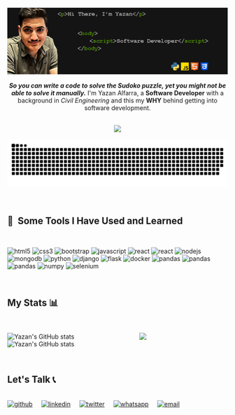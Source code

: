 ![Banner](./assests/banner.png)
<p align="center"><em><strong>So you can write a code to solve the Sudoko puzzle, yet you might not be able to solve it manually.</strong></em> I'm Yazan Alfarra, a <strong>Software Developer</strong> with a background in  <em>Civil Engineering</em> and this my <strong>WHY</strong> behind getting into software development.</p>
<br>
<div align="center">
<img src="https://capsule-render.vercel.app/api?text=Software Developer&animation=fadeIn&type=waving&color=gradient&height=100"/>
</div>

<div align="center">
 
![Snake animation](https://raw.githubusercontent.com/1999AZZAR/1999AZZAR/5ccdcc10988dde04d2cc849e4a6ffaa0010c2267/resources/img/grid-snake.svg)
       
</div>
<br>

<h2> 🚀 &nbsp;Some Tools I Have Used and Learned</h2><br>
<p align="left">
<img src="https://cdn.jsdelivr.net/gh/devicons/devicon/icons/html5/html5-original.svg" alt="html5" width="40" height="40"/>
<img src="https://cdn.jsdelivr.net/gh/devicons/devicon/icons/css3/css3-original.svg" alt="css3" width="40" height="40"/>
<img src="https://cdn.jsdelivr.net/gh/devicons/devicon/icons/bootstrap/bootstrap-original.svg" alt="bootstrap" width="40" height="40"/>
<img src="https://cdn.jsdelivr.net/gh/devicons/devicon/icons/javascript/javascript-original.svg" alt="javascript" width="40" height="40"/>
<img src="https://cdn.jsdelivr.net/gh/devicons/devicon/icons/react/react-original.svg" alt="react" width="40" height="40"/>
<img src="https://cdn.jsdelivr.net/gh/devicons/devicon/icons/nextjs/nextjs-line.svg" alt="react" width="40" height="40"/>
<img src="https://cdn.jsdelivr.net/gh/devicons/devicon/icons/nodejs/nodejs-original.svg" alt="nodejs" width="40" height="40"/>
<img src="https://cdn.jsdelivr.net/gh/devicons/devicon/icons/mongodb/mongodb-original.svg" alt="mongodb" width="40" height="40"/>
<img src="https://cdn.jsdelivr.net/gh/devicons/devicon/icons/python/python-original.svg" alt="python" width="40" height="40"/>
<img src="https://cdn.jsdelivr.net/gh/devicons/devicon/icons/django/django-plain.svg" alt="django" width="40" height="40"/>
<img src="https://cdn.jsdelivr.net/gh/devicons/devicon/icons/flask/flask-original.svg" alt="flask" width="40" height="40"/>
<img src="https://cdn.jsdelivr.net/gh/devicons/devicon/icons/docker/docker-original.svg" alt="docker" width="40" height="40"/>
<img src="https://cdn.jsdelivr.net/gh/devicons/devicon/icons/jupyter/jupyter-original-wordmark.svg" alt="pandas" width="40" height="40"/>
<img src="https://cdn.jsdelivr.net/gh/devicons/devicon/icons/kaggle/kaggle-original.svg" alt="pandas" width="40" height="40"/>
<img src="https://cdn.jsdelivr.net/gh/devicons/devicon/icons/pandas/pandas-original.svg" alt="pandas" width="40" height="40"/>
<img src="https://cdn.jsdelivr.net/gh/devicons/devicon/icons/numpy/numpy-original.svg" alt="numpy" width="40" height="40"/>
<img src="https://cdn.jsdelivr.net/gh/devicons/devicon/icons/selenium/selenium-original.svg" alt="selenium" width="40" height="40"/>
</p>

<br>
<h2>My Stats 📊</h2><br>
<div>
<p><img align="right" src="https://media2.giphy.com/media/MdA16VIoXKKxNE8Stk/giphy.gif?cid=ecf05e47s2b52b3vi3da0o5fw94us8ghsms723j5ejcgpjrb&rid=giphy.gif&ct=g" width=40%/></p>

<p align="left">
<img src="https://github-readme-stats.vercel.app/api?username=yazanismail1&show_icons=true&theme=dark" alt="Yazan's GitHub stats" width=50%/>

<img src="https://github-readme-stats.vercel.app/api/top-langs?username=yazanismail1&show_icons=true&theme=dark&locale=en&layout=compact" alt="Yazan's GitHub stats" width=50%/>
</p>
</div>
<br>



<h2>Let's Talk 📞</h2><br>
<div style="display:flex; gap: 20px">
<a href="https://github.com/yazanismail1" ><img src='https://cdn-icons-png.flaticon.com/512/733/733553.png' alt='github' height='30'/></a>
<a href="https://www.linkedin.com/in/yazan-alfarra/" ><img src='https://cdn-icons-png.flaticon.com/512/2111/2111499.png' alt='linkedin' height='30'/></a>
<a href="https://twitter.com/yaz_ism" ><img src='https://cdn-icons-png.flaticon.com/512/733/733579.png' alt='twitter' height='30'/></a>
<a href="https://api.whatsapp.com/send?phone=00962775818618" ><img src='https://cdn-icons-png.flaticon.com/512/220/220236.png' alt='whatsapp' height='30'/></a>
<a href="mailto:y.alfarra@outlook.com" ><img src='https://cdn-icons-png.flaticon.com/512/732/732223.png' alt='email' height='30'/></a>
</div>